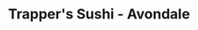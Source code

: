 ---
layout: place
title: "Trapper's Sushi - Avondale"
permalink: /arizona/avondale/trapper-s-sushi-avondale.html
stateAbbr: AZ
stateName: Arizona
cityName: Avondale
seo:
  name: "Trapper's Sushi - Avondale"
  type: Restaurant
  links: null
description: "Looking for sushi in Avondale, Arizona? Check out Trapper's Sushi - Avondale for a delightful Japanese dining experience. Enjoy a variety of sushi and other ..."
place_id: ChIJP_tWuRo_K4cRUKrtwt_DbM8
photos:
  - name: >-
      places/ChIJP_tWuRo_K4cRUKrtwt_DbM8/photos/AeeoHcLBoxsWXUT41gtiTX8ualf59P9Je1gtS3C3J4ZRNyRPU6jvz4YOoZkXHgzfL9Y0AWhzx3-aRlYGM0PYlEGLii_HyR_-nkDFo_GFtHXcPmHmynYmNETPxepnxTRCW-T14FElin7suS6af9ECA1ltKo9AfApu2YMAu3hEjMq-S5EKvgnvoBvpz4Ua5WJIlBnTA5pvwhcHymosDuZYucX-QZx6Kteml6ievDXVThaWVPxTDHMKm0gi7z4TrzciXlHMjJJYTEs15-ebIDZQTlBsaB_bbZrNoNjC-caIeZEbfeVZEg
    widthPx: 1000
    heightPx: 750
    authorAttributions:
      - displayName: Trapper's Sushi - Avondale
        uri: https://maps.google.com/maps/contrib/110730791419048446694
        photoUri: >-
          https://lh3.googleusercontent.com/a-/ALV-UjWKhQ7Ta_mCGBFZSHz_zcZxw63zIFY4KJoTN3GsDXJ7IGXgvAQ=s100-p-k-no-mo
    flagContentUri: >-
      https://www.google.com/local/imagery/report/?cb_client=maps_api_places.places_api&image_key=!1e10!2sAF1QipNvC18x0zSDZE5vLbMQAttTfMFBxqHiZ0fFiQ0V&hl=en-US
    googleMapsUri: >-
      https://www.google.com/maps/place//data=!3m4!1e2!3m2!1sAF1QipNvC18x0zSDZE5vLbMQAttTfMFBxqHiZ0fFiQ0V!2e10!4m2!3m1!1s0x872b3f1ab956fb3f:0xcf6cc3dfc2edaa50
  - name: >-
      places/ChIJP_tWuRo_K4cRUKrtwt_DbM8/photos/AeeoHcKCDP263aa9b3gdPLJzlTIzAzQwbIk4tL8LJQyRfw7WbNk_RB4-K7a5lR5vEzPIVI1WfNn1t7KQlRUOmnEU0UY-FaLHjY0raTrZqShKFoPD8bht2awtUvPreDTRQkVSFyuk2ymazIo3HAdfmWGq4pDhJbaM04o3613V6-eFP0VQT3WbiSVZHUVUyANPUKeIa_S7ELAITg70pqjWuUrlUKAlrqyvSyWr_r16c1dT_IJTDl5D7X5VNp0ay6VuB9Nu0Be5NmGNkVH3poAsZwNHFkK3T6NatoTKAMHEFcUkZHKnnw
    widthPx: 1188
    heightPx: 1186
    authorAttributions:
      - displayName: Trapper's Sushi - Avondale
        uri: https://maps.google.com/maps/contrib/110730791419048446694
        photoUri: >-
          https://lh3.googleusercontent.com/a-/ALV-UjWKhQ7Ta_mCGBFZSHz_zcZxw63zIFY4KJoTN3GsDXJ7IGXgvAQ=s100-p-k-no-mo
    flagContentUri: >-
      https://www.google.com/local/imagery/report/?cb_client=maps_api_places.places_api&image_key=!1e10!2sAF1QipM4GP5sa_FUdbVlDuTV0-dT3aO1zke7KK7_JfqE&hl=en-US
    googleMapsUri: >-
      https://www.google.com/maps/place//data=!3m4!1e2!3m2!1sAF1QipM4GP5sa_FUdbVlDuTV0-dT3aO1zke7KK7_JfqE!2e10!4m2!3m1!1s0x872b3f1ab956fb3f:0xcf6cc3dfc2edaa50
  - name: >-
      places/ChIJP_tWuRo_K4cRUKrtwt_DbM8/photos/AeeoHcJCXBl-SsTCDY-0qarbE9S6kHigYTaGawpNTuBseis9JDP8tOFL8MdbkA9-1jucq7xQ6URtjqoBLfA5kxS9fHr0UFvLVxkRd79Ms2uPvQmMFw1gZQ-cnDhYAVd7Zd7-Z0foQMqqtNGACooMy1ZZ4neWrgIYucBst1ZVSD4bYL3P0u9Axf05vVk0YrCFLXkAvw549Dzb0iMxmPE1t0Rd_XNi4x1XOIy1RnkEsFuXfMZnwauDA6Hvp8T2mCeSr4CjmjhDKzHMiY6EtgOHXlRLyHFdiJiLPVkQdawpo9TfPjEUSu6-nbyccgNZR3u7z0rAqZXCUYg_b-bFi_BCaXKJ7YBc34DHsnk1gPZP1wGJIK82gZv627xwryQPf6rRvZTEN0WSUh03ZEVqyTT1V5533GH9JwFdayeIh2ZgIjRnAQj9mA
    widthPx: 4800
    heightPx: 3600
    authorAttributions:
      - displayName: Paka M. (Shaka Paka)
        uri: https://maps.google.com/maps/contrib/117381946943424476413
        photoUri: >-
          https://lh3.googleusercontent.com/a-/ALV-UjWzTWy6ga_WQpmEgTYpkVKFrvrbaxe952oRpl6--SZ6An2G52Rk=s100-p-k-no-mo
    flagContentUri: >-
      https://www.google.com/local/imagery/report/?cb_client=maps_api_places.places_api&image_key=!1e10!2sCIHM0ogKEICAgICb4tDSCw&hl=en-US
    googleMapsUri: >-
      https://www.google.com/maps/place//data=!3m4!1e2!3m2!1sCIHM0ogKEICAgICb4tDSCw!2e10!4m2!3m1!1s0x872b3f1ab956fb3f:0xcf6cc3dfc2edaa50
  - name: >-
      places/ChIJP_tWuRo_K4cRUKrtwt_DbM8/photos/AeeoHcIv7txtNpJIog1xGp1qJrKc10gd7dGgK6jxLjRXDhfdMmbwscNy64xUoiOl8EPhMkKIlm6ad5mV9SC1K3ymg4WYNsgDL_LEKqhl0CDxxZTRXlMKKR3_G57j4Fec_FpOs3lK7l1ZQiWB6S53gHLTPCqccefbi5TaRBNLWVw-ZCr9tVRdUWfsRMd0bdGq3bJF94X2NErSu4Tey8VZFPIlEaM-O5UGneCZXyWBUDrwo1G-QsbU6I7LZmGPQ4VDYdPAGTlF3qITkDpVCoQORnzXJ-zfH0kLfY-lTTZ0xX1rUV6idZvnrh5HOfDlHAZT5CBc6drtW98HAvgee0s9TZoseOAgypGGOS-KCaH3teKoyKMSZNrX-sOEKjTMzD11UL6fx7SZfZDZG9vJ-jETHD5UEwKgFhxnchY_ZyGM5rnRGMc
    widthPx: 4032
    heightPx: 3024
    authorAttributions:
      - displayName: Flower Fam
        uri: https://maps.google.com/maps/contrib/114512266759406687679
        photoUri: >-
          https://lh3.googleusercontent.com/a-/ALV-UjVEBGWZt7-Wqwnwj9teFYT5tloEiTlvp5eERlPDPCoNfaKqBgn4=s100-p-k-no-mo
    flagContentUri: >-
      https://www.google.com/local/imagery/report/?cb_client=maps_api_places.places_api&image_key=!1e10!2sCIHM0ogKEICAgICu8_LHMg&hl=en-US
    googleMapsUri: >-
      https://www.google.com/maps/place//data=!3m4!1e2!3m2!1sCIHM0ogKEICAgICu8_LHMg!2e10!4m2!3m1!1s0x872b3f1ab956fb3f:0xcf6cc3dfc2edaa50
  - name: >-
      places/ChIJP_tWuRo_K4cRUKrtwt_DbM8/photos/AeeoHcKa4r9EvfvcNM1CVN9lhLpnbnb7sqFN7l9NhATfTMpY7R3TZZzai1n5BFsf7vjZ9-h7yNqKRaxOPF05tpaEd1wa4CFj4DvIZL1YlPPSJ_5zWPy7mrqoFDbDSaYLaj3Boq6APCAcZGwz-0P3SMZDLHhuSDi_-RvVIUVff1uq6Wcz1gzqbC46yhw7O5HP5rHkNiMsIokiL4lkt_HQfakf798IHF5tcot0gXySDXNxargjaEQc7mxeGt_B0PV76PeT_PfSwwy7-9MPiRHFEg7Sa5tV82nzugMdDRk72GAs_vHlSJyz0o3RInxhEJOH9jeLoCdQxvynOveqEA4LZwpIRYGDoAduCuZKMGxnzI5lcVFIMkIdOLH2ZVuKt5UM7GmUvQ9zE3POR0vWSkbPtFQC7_ExA4btowVp9bGKniRQYcnyMA
    widthPx: 3072
    heightPx: 4080
    authorAttributions:
      - displayName: Terry Carter
        uri: https://maps.google.com/maps/contrib/116103138336615103347
        photoUri: >-
          https://lh3.googleusercontent.com/a-/ALV-UjXw_aQN8dNj0iENO0G27pKFy3UqsFNF9_HWG1MAAOcYzu28GYRKiQ=s100-p-k-no-mo
    flagContentUri: >-
      https://www.google.com/local/imagery/report/?cb_client=maps_api_places.places_api&image_key=!1e10!2sCIHM0ogKEICAgIDDhcm4MQ&hl=en-US
    googleMapsUri: >-
      https://www.google.com/maps/place//data=!3m4!1e2!3m2!1sCIHM0ogKEICAgIDDhcm4MQ!2e10!4m2!3m1!1s0x872b3f1ab956fb3f:0xcf6cc3dfc2edaa50
  - name: >-
      places/ChIJP_tWuRo_K4cRUKrtwt_DbM8/photos/AeeoHcKSo8KbNe91QmOkKMSYsUH1m6qqB4f4dFGGMK4UewwtebKA_gLtugF6A1M4Kx7SXrogeblXiFcrMnVqUNpG3RA5xblKzmbeweO90tPXEG80fvoemfEwwCAAywoJbvINqzIfTXQSKfCesi5adm0EwRnbeyCm-WXHumumbfdPCU70jvAKHM_hswugikR1PoIHBZJsC7az0U008WPfdj4aZEfJfF7b4vQGKk_wmUnJf3KikD2WTwjDUbbjR85DUSlnPLpvKtPDnSXjgrtuWbmWSOhziF-F7Aib35YQ-8h0eASxDwB9AV3SPQNEUUbuDpC7Pdrssidg3xJTN7oFqpPy1Pr3b6rf5i6xo39xAlbzkM5cVBf5gVeQCyOIAWkvz99cgWELDSOOsRr-1K22qmzQQuzbzqvRgyUA_byS0E5QE9vhpvXv
    widthPx: 2573
    heightPx: 1448
    authorAttributions:
      - displayName: Derek
        uri: https://maps.google.com/maps/contrib/110294894990980317164
        photoUri: >-
          https://lh3.googleusercontent.com/a-/ALV-UjX2oakfCJF1-7mySXrvzryQ_wlVyQRe2festcQjHpielMaL1aXwnw=s100-p-k-no-mo
    flagContentUri: >-
      https://www.google.com/local/imagery/report/?cb_client=maps_api_places.places_api&image_key=!1e10!2sCIHM0ogKEICAgIDf_abV4wE&hl=en-US
    googleMapsUri: >-
      https://www.google.com/maps/place//data=!3m4!1e2!3m2!1sCIHM0ogKEICAgIDf_abV4wE!2e10!4m2!3m1!1s0x872b3f1ab956fb3f:0xcf6cc3dfc2edaa50
  - name: >-
      places/ChIJP_tWuRo_K4cRUKrtwt_DbM8/photos/AeeoHcJdGyeBo99-O1F-qaJBV9pBByo522i9_8AItzp3SpTSaikd2OmhKygl23NH8WbgH_d3zxVcPP6-HU6KwZq8E-MOfB-HIZHzp6EpbxhXpA4IO-S7BWx18Uq5Kp-ksRS5kMeZ-lzzFAkNMPMdtco7zOm4ktPTnrlOkEBfvzmV4lUveMVvVib9EaAuRaxRw0mIhhB1cMxVY-3FnQKkTW3NDb7x23ffaCoO0QCjen17zHd3QQ3QEv92UXwHEThXsPyxbMYfV-ZpyGfubEolw7Dk-tBaKdUtbJmyX9gwnefs2UPNtkTVMkt055LmDaTKXhmfmzzwxY-GDUhkHNyKxCBu0xWuTzjKFXvk56o25RT57aRaj3GskpY09l2oJKsLPUH1DgjZNsv8wbFhV-SZSSK2jsVRZI2jx584LCfkMztafe6CNtQ
    widthPx: 2992
    heightPx: 2992
    authorAttributions:
      - displayName: Poppy_Coco
        uri: https://maps.google.com/maps/contrib/114137505034695199851
        photoUri: >-
          https://lh3.googleusercontent.com/a-/ALV-UjX_gAusOFgvQvv9l9nxd_0bs0BKRwhi_nAc141UbPBpK3Jy4tqvUg=s100-p-k-no-mo
    flagContentUri: >-
      https://www.google.com/local/imagery/report/?cb_client=maps_api_places.places_api&image_key=!1e10!2sCIHM0ogKEICAgICHnZbcjwE&hl=en-US
    googleMapsUri: >-
      https://www.google.com/maps/place//data=!3m4!1e2!3m2!1sCIHM0ogKEICAgICHnZbcjwE!2e10!4m2!3m1!1s0x872b3f1ab956fb3f:0xcf6cc3dfc2edaa50
  - name: >-
      places/ChIJP_tWuRo_K4cRUKrtwt_DbM8/photos/AeeoHcKnTCY611mujsyxajHBlCDKts_B7KqrUN3Z3PweUkG9KAamU6Qp9T3qknZgtwlf-u-Q0TkHwFihvvIIDrqumpUX-2orQGRP-rV3yigQWa9sePwt2u32qgbZEgqSJa2NKnj1gLVYB2zzDo7JrMO0ClPnJ8NG7-wsyrBa4k5etPa-dNYRxHQpgCOyh2m701liUVH1SPu4J7FD8rDOtiH_CZKiQCVw0MBefKViKqb-sETyVOhEhqSn7SLChJjfV9VJM3XkcQm8za3hYWXNTnQeVkisI74N3VpRpGAxE6oCtZOOeyrQlCvTyZVzUzk3ZtGIBw7rgonjq9mJ1g2mX4oqgV53AN6jQp99eOl9U_vkdpZyFk5P4WL-XDACoLgoTyLSq_TzfPkJFqsR-uAweIMvDhGXwDJeNpzq8Vo_kkW9L2YvZsrr
    widthPx: 4000
    heightPx: 2252
    authorAttributions:
      - displayName: Tiffany N
        uri: https://maps.google.com/maps/contrib/117491238081457576781
        photoUri: >-
          https://lh3.googleusercontent.com/a-/ALV-UjVakvf7MDXs_qhafvf9qBQlQjmiaARm4cB2g1y-VlIFKCDeRRs=s100-p-k-no-mo
    flagContentUri: >-
      https://www.google.com/local/imagery/report/?cb_client=maps_api_places.places_api&image_key=!1e10!2sCIHM0ogKEICAgIChuLfQowE&hl=en-US
    googleMapsUri: >-
      https://www.google.com/maps/place//data=!3m4!1e2!3m2!1sCIHM0ogKEICAgIChuLfQowE!2e10!4m2!3m1!1s0x872b3f1ab956fb3f:0xcf6cc3dfc2edaa50
  - name: >-
      places/ChIJP_tWuRo_K4cRUKrtwt_DbM8/photos/AeeoHcLdtDYkilLeVGr06bEN8T4XPdoGBsAsHb_gaPrtsWvqg-9H-_I2i1vzHdi5BxQCG0B24LaH_y1mesz-DYfsaFjZyMnpf75XPh-MkOpvSTk7ubUUXjp22wvCC84f7yo2-Xe2PDfp_R_hjaVZUL7vY4Nppo9YUaDQU0f0HO7kCQcr9RPq96q0Qs-gVB_gdFXBY0IBYibBCd7B470KKhKDfLkX282bycgmvh2iW5W_RtJ_VE9ainxYRpizjBbpL3hA9EnljRnWzsfF6a-nCcwhGS7yjkGZwaeY0_kulReIOniqZbCRy8i3rKHGwVMDgyiBxPIjF2UU2x-eoAS0a0HGrVnjq_W2-cavWY5RNdR-NdjkkeqZzTc49eLatgUZbpWkchkQP2ZayfFZbmTRiQ9J_PntmZxibvS5I1TDngtU2FA
    widthPx: 3024
    heightPx: 4032
    authorAttributions:
      - displayName: Jeannette Garcia
        uri: https://maps.google.com/maps/contrib/101686560818706271398
        photoUri: >-
          https://lh3.googleusercontent.com/a-/ALV-UjWXxa07XJ1TSAZnbcAgJn6rdoSB8mfSQB55taIR7OEstz7SF662=s100-p-k-no-mo
    flagContentUri: >-
      https://www.google.com/local/imagery/report/?cb_client=maps_api_places.places_api&image_key=!1e10!2sCIHM0ogKEICAgIDd4OSudg&hl=en-US
    googleMapsUri: >-
      https://www.google.com/maps/place//data=!3m4!1e2!3m2!1sCIHM0ogKEICAgIDd4OSudg!2e10!4m2!3m1!1s0x872b3f1ab956fb3f:0xcf6cc3dfc2edaa50
  - name: >-
      places/ChIJP_tWuRo_K4cRUKrtwt_DbM8/photos/AeeoHcIGKeiAJ4ZCEzgo2ZL5eQircrPzWUea5pNvVmVrwwGU5iFaZB0Wi9wdJ8VsX5V0hPFC1duZHGv5dqidgcLQrFV2kqbVjG7sL-oFxHX0ZD6T4DVqiFFE5vQbCJafxir7VIEFDSrpv7Cy6KlVmLfM7WD8OhZpKmnpYT1O6SqCLwKSLP72-nWqsZDSj1-Iu4Lq0gSFQtqg0kfuLRcKLWf22UQDB14Tz_kzE-S8hIePmyX26aGaCfXEsKr-vUfoUzxKg3zgsD_lwlnEFqXVqEeR8MA3OCHfsniYr-h1UyZEKmy_7uUtXFZ6bEGhuuQ1wInmPL3ZAg6zIcY49f5Pn4LHeiAzrxitq2jABQuIVutG8fF_Bn6WV3_qGigx8JO8KBh7lzZ6WgpSMPJtdVWpvCNo94HPDOP761RGspKfH7GcTfcQZ8A
    widthPx: 4032
    heightPx: 3024
    authorAttributions:
      - displayName: Laura L. Baehr-Falconer
        uri: https://maps.google.com/maps/contrib/102013032377241937572
        photoUri: >-
          https://lh3.googleusercontent.com/a-/ALV-UjWSK6_p4xz0gWAH8Qvcmw9X9lmhJl3jUnWFJr5qTMj2Yu574ZqQFQ=s100-p-k-no-mo
    flagContentUri: >-
      https://www.google.com/local/imagery/report/?cb_client=maps_api_places.places_api&image_key=!1e10!2sCIHM0ogKEICAgICGzMGOswE&hl=en-US
    googleMapsUri: >-
      https://www.google.com/maps/place//data=!3m4!1e2!3m2!1sCIHM0ogKEICAgICGzMGOswE!2e10!4m2!3m1!1s0x872b3f1ab956fb3f:0xcf6cc3dfc2edaa50
address: 10321 W McDowell Rd Suite A-101, Avondale, AZ 85392, USA
street: 10321 W McDowell Rd Suite A-101
city: Avondale
state: AZ
zip: '85392'
country: USA
neighborhood: null
latitude: '33.464070'
longitude: '-112.282840'
accessibility_options:
  wheelchairAccessibleParking: true
  wheelchairAccessibleEntrance: true
  wheelchairAccessibleRestroom: true
  wheelchairAccessibleSeating: true
business_status: OPERATIONAL
name: Trapper's Sushi - Avondale
google_maps_links:
  directionsUri: >-
    https://www.google.com/maps/dir//''/data=!4m7!4m6!1m1!4e2!1m2!1m1!1s0x872b3f1ab956fb3f:0xcf6cc3dfc2edaa50!3e0
  placeUri: https://maps.google.com/?cid=14946536629151312464
  writeAReviewUri: >-
    https://www.google.com/maps/place//data=!4m3!3m2!1s0x872b3f1ab956fb3f:0xcf6cc3dfc2edaa50!12e1
  reviewsUri: >-
    https://www.google.com/maps/place//data=!4m4!3m3!1s0x872b3f1ab956fb3f:0xcf6cc3dfc2edaa50!9m1!1b1
  photosUri: >-
    https://www.google.com/maps/place//data=!4m3!3m2!1s0x872b3f1ab956fb3f:0xcf6cc3dfc2edaa50!10e5
primary_type: Sushi Restaurant
opening_hours:
  regular: null
  current: null
secondary_opening_hours:
  regular:
    weekdayDescriptions: null
    type: null
  current:
    weekdayDescriptions: null
    type: null
phone: null
price_level: null
price_range: null
rating: null
rating_count: 0
website: null
reviews: null
parking_options: null
payment_options: null
allow_dogs: null
curbside_pickup: null
delivery: null
dine_in: null
good_for_children: null
good_for_groups: null
good_for_sports: null
live_music: null
menu_for_children: null
outdoor_seating: null
reservable: null
restroom: null
serves_beer: null
serves_breakfast: null
serves_brunch: null
serves_cocktails: null
serves_coffee: null
serves_dinner: null
serves_dessert: null
serves_lunch: null
serves_vegetarian_food: null
serves_wine: null
takeout: null
summary: null

---